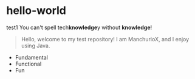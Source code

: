 # hello-world
test1
You can't spell tech**knowledge**y without **knowledge**!

> Hello, welcome to my test repository! I am ManchurioX, and I enjoy using Java.
* Fundamental
* Functional
* Fun
